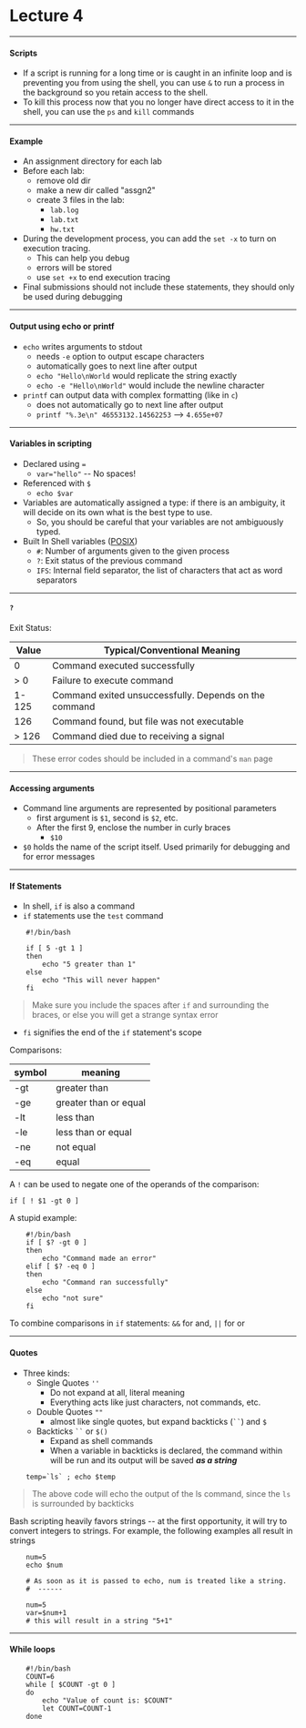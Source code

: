 <h1>Lecture 4</h1>

---

<h4>Scripts</h4>

  * If a script is running for a long time or is caught in an infinite loop and is preventing you from using the shell, you can use `&` to run a process in the background so you retain access to the shell.
  * To kill this process now that you no longer have direct access to it in the shell, you can use the `ps` and `kill` commands

---

<h4>Example</h4>

  * An assignment directory for each lab
  * Before each lab:
      - remove old dir
      - make a new dir called "assgn2"
      - create 3 files in the lab:
          + `lab.log` 
          + `lab.txt` 
          + `hw.txt` 
  * During the development process, you can add the `set -x` to turn on execution tracing. 
      - This can help you debug
      - errors will be stored
      - use `set +x` to end execution tracing 
  * Final submissions should not include these statements, they should only be used during debugging

---

<h4>Output using echo or printf</h4>

  * `echo` writes arguments to stdout
      - needs `-e` option to output escape characters
      - automatically goes to next line after output
      - `echo "Hello\nWorld` would replicate the string exactly 
      - `echo -e "Hello\nWorld"` would include the newline character
  * `printf` can output data with complex formatting (like in `c`)
      - does not automatically go to next line after output
      - `printf "%.3e\n" 46553132.14562253` --> `4.655e+07` 

---

<h4>Variables in scripting</h4>

  * Declared using `=` 
      - `var="hello"` -- No spaces!
  * Referenced with `$` 
      - `echo $var` 
  * Variables are automatically assigned a type: if there is an ambiguity, it will decide on its own what is the best type to use. 
      - So, you should be careful that your variables are not ambiguously typed.
  * Built In Shell variables ([POSIX](http://pubs.opengroup.org/onlinepubs/009695399/utilities/xcu_chap02.html#tag_02_05_03))
      - `#`: Number of arguments given to the given process
      - `?`: Exit status of the previous command
      - `IFS`: Internal field separator, the list of characters that act as word separators

---

<h4><code>?</code></h4>

Exit Status: 

| Value | Typical/Conventional Meaning |
| --- | --- |
|  0  |  Command executed successfully  |
|  > 0  |  Failure to execute command  |
|  1-125  |  Command exited unsuccessfully. Depends on the command  |
|  126  |  Command found, but file was not executable  |
|  > 126  |  Command died due to receiving a signal  |

> These error codes should be included in a command's `man` page
> 
---

<h4>Accessing arguments</h4>

  * Command line arguments are represented by positional parameters
      - first argument is `$1`, second is `$2`, etc.
      - After the first 9, enclose the number in curly braces
          + `$10` 
  * `$0` holds the name of the script itself. Used primarily for debugging and for error messages

---

<h4>If Statements</h4>

  * In shell, `if` is also a command
  * `if` statements use the `test` command

```shell
    #!/bin/bash

    if [ 5 -gt 1 ]
    then
        echo "5 greater than 1"
    else
        echo "This will never happen"
    fi
```

> Make sure you include the spaces after `if` and surrounding the braces, or else you will get a strange syntax error
> 
  * `fi` signifies the end of the `if` statement's scope

Comparisons:

| symbol | meaning |
| --- | --- | 
| -gt | greater than |
| -ge | greater than or equal |
| -lt | less than |
| -le | less than or equal |
| -ne | not equal |
| -eq | equal |

A `!` can be used to negate one of the operands of the comparison:

`if [ ! $1 -gt 0 ]`

A stupid example:
```shell
    #!/bin/bash
    if [ $? -gt 0 ]
    then
        echo "Command made an error"
    elif [ $? -eq 0 ]
    then
        echo "Command ran successfully"
    else
        echo "not sure"
    fi
```

To combine comparisons in `if` statements: 
    `&&` for and, `||` for or

---

<h4>Quotes</h4>

  * Three kinds:
      - Single Quotes `''` 
          + Do not expand at all, literal meaning
          + Everything acts like just characters, not commands, etc.
      - Double Quotes `""` 
          + almost like single quotes, but expand backticks (` `` `) and `$`
      - Backticks ` `` ` or `$()`
          + Expand as shell commands
          + When a variable in backticks is declared, the command within will be run and its output will be saved __*as a string*__
```shell
    temp=`ls` ; echo $temp
```
> The above code will echo the output of the ls command, since the `ls` is surrounded by backticks

> 
Bash scripting heavily favors strings -- at the first opportunity, it will try to convert integers to strings. For example, the following examples all result in strings

```shell
    num=5
    echo $num
    
    # As soon as it is passed to echo, num is treated like a string.
    #  ------
    
    num=5
    var=$num+1
    # this will result in a string "5+1"
```

---

<h4>While loops</h4>

```shell
    #!/bin/bash
    COUNT=6
    while [ $COUNT -gt 0 ]
    do
        echo "Value of count is: $COUNT"
        let COUNT=COUNT-1
    done
```


